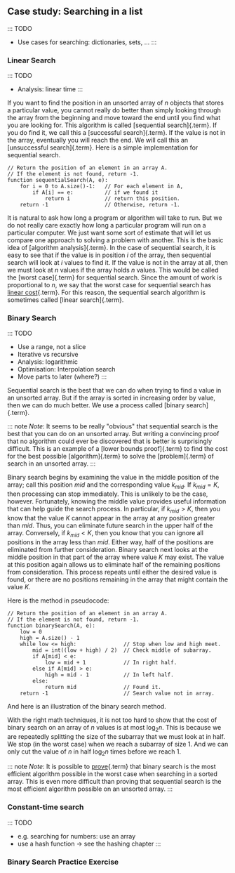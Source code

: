 
## Case study: Searching in a list

::: TODO
- Use cases for searching: dictionaries, sets, ...
:::


### Linear Search

::: TODO
- Analysis: linear time
:::

If you want to find the position in an unsorted array of $n$ objects
that stores a particular value, you cannot really do better than simply
looking through the array from the beginning and move toward the end
until you find what you are looking for. This algorithm is called
[sequential search]{.term}. If you do find it,
we call this a [successful search]{.term}. If
the value is not in the array, eventually you will reach the end. We
will call this an [unsuccessful search]{.term}.
Here is a simple implementation for sequential search.

    // Return the position of an element in an array A.
    // If the element is not found, return -1.
    function sequentialSearch(A, e):
        for i = 0 to A.size()-1:   // For each element in A,
            if A[i] == e:          // if we found it
                return i           // return this position.
        return -1                  // Otherwise, return -1.

It is natural to ask how long a program or algorithm will take to run.
But we do not really care exactly how long a particular program will run
on a particular computer. We just want some sort of estimate that will
let us compare one approach to solving a problem with another. This is
the basic idea of [algorithm analysis]{.term}.
In the case of sequential search, it is easy to see that if the value is
in position $i$ of the array, then sequential search will look at $i$
values to find it. If the value is not in the array at all, then we must
look at $n$ values if the array holds $n$ values. This would be called
the [worst case]{.term} for sequential search.
Since the amount of work is proportional to $n$, we say that the worst
case for sequential search has
[linear cost](#linear-growth-rate){.term}. For
this reason, the sequential search algorithm is sometimes called
[linear search]{.term}.

### Binary Search

::: TODO
- Use a range, not a slice
- Iterative vs recursive
- Analysis: logarithmic
- Optimisation: Interpolation search
- Move parts to later (where?)
:::


Sequential search is the best that we can do when trying to find a value
in an unsorted array. But if the array is sorted in increasing order
by value, then we can do much better. We use a process called
[binary search]{.term}.

::: note
*Note*: It seems to be really "obvious" that sequential search is the
best that you can do on an unsorted array. But writing a convincing
proof that no algorithm could ever be discovered that is better is
surprisingly difficult. This is an example of a
[lower bounds proof]{.term} to find the cost
for the best possible [algorithm]{.term} to
solve the [problem]{.term} of search in an
unsorted array.
:::

Binary search begins by examining the value in the middle position of
the array; call this position $mid$ and the corresponding value
$k_{mid}$. If $k_{mid} = K$, then processing can stop immediately. This
is unlikely to be the case, however. Fortunately, knowing the middle
value provides useful information that can help guide the search
process. In particular, if $k_{mid} > K$, then you know that the value
$K$ cannot appear in the array at any position greater than $mid$. Thus,
you can eliminate future search in the upper half of the array.
Conversely, if $k_{mid} < K$, then you know that you can ignore all
positions in the array less than $mid$. Either way, half of the
positions are eliminated from further consideration. Binary search next
looks at the middle position in that part of the array where value $K$
may exist. The value at this position again allows us to eliminate half
of the remaining positions from consideration. This process repeats
until either the desired value is found, or there are no positions
remaining in the array that might contain the value $K$.

Here is the method in pseudocode:

    // Return the position of an element in an array A.
    // If the element is not found, return -1.
    function binarySearch(A, e):
        low = 0
        high = A.size() - 1
        while low <= high:               // Stop when low and high meet.
            mid = int((low + high) / 2)  // Check middle of subarray.
            if A[mid] < e:
                low = mid + 1            // In right half.
            else if A[mid] > e:
                high = mid - 1           // In left half.
            else:
                return mid               // Found it.
        return -1                        // Search value not in array.

And here is an illustration of the binary search method.

<inlineav id="binarySearchCON" src="Searching/binarySearchCON.js" name="Binary Search Algorithm Slideshow" links="Searching/binarySearchCON.css"/>

With the right math techniques, it is not too hard to show that the cost
of binary search on an array of $n$ values is at most $\log_2 n$. This
is because we are repeatedly splitting the size of the subarray that we
must look at in half. We stop (in the worst case) when we reach a
subarray of size 1. And we can only cut the value of $n$ in half
$\log_2 n$ times before we reach 1.

::: note
*Note*: It is possible to [prove](#search-lower-bound){.term}
that binary search is the most efficient algorithm
possible in the worst case when searching in a sorted array. This is
even more difficult than proving that sequential search is the most
efficient algorithm possible on an unsorted array.
:::

<avembed id="binarySearchPRO" src="Searching/binarySearchPRO.html" type="pe" name="Binary Search Proficiency Exercise"/>

### Constant-time search

::: TODO
- e.g. searching for numbers: use an array
- use a hash function -> see the hashing chapter
:::


### Binary Search Practice Exercise

<avembed id="binarySearchPRO" src="Searching/binarySearchPRO.html" type="pe" name="Binary Search Proficiency Exercise"/>
